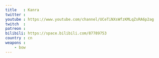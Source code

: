 ```yaml
---
title   : Kanra
twitter :
youtube : https://www.youtube.com/channel/UCeTiNXsWfzKMLqZsRA6p2ag
twitch  :
patreon :
bilibili: https://space.bilibili.com/87789753
country : cn
weapons :
    - bow
---
```

